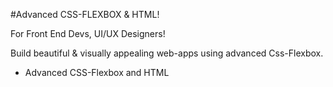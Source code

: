 #Advanced CSS-FLEXBOX & HTML!

For Front End Devs, UI/UX Designers!

Build beautiful & visually appealing web-apps using advanced Css-Flexbox.

 - Advanced CSS-Flexbox and HTML
